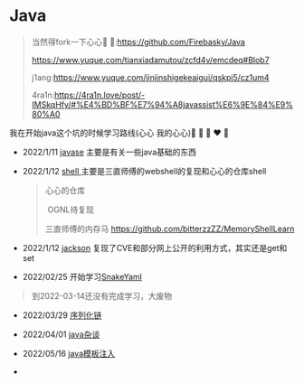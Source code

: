 # Java

>当然得fork一下心心💛 💙:https://github.com/Firebasky/Java
>
>https://www.yuque.com/tianxiadamutou/zcfd4v/emcdeq#Blob7
>
>j1ang:https://www.yuque.com/jinjinshigekeaigui/qskpi5/cz1um4
>
>4ra1n:https://4ra1n.love/post/-IMSkqHfy/#%E4%BD%BF%E7%94%A8javassist%E6%9E%84%E9%80%A0

我在开始java这个坑的时候学习路线(心心 我的心心)💛 💙 💜 ❤️ 💚

- 2022/1/11    [javase](javase) 主要是有关一些java基础的东西

- 2022/1/12    [shell ](shell) 主要是三直师傅的webshell的复现和心心的仓库shell

  > 心心的仓库
  >
  > ​	OGNL待复现
  >
  > 三直师傅的内存马 https://github.com/bitterzzZZ/MemoryShellLearn

-  2022/1/12 [jackson](jakson) 复现了CVE和部分网上公开的利用方式，其实还是get和set

-  2022/02/25 开始学习[SnakeYaml](/SnakeYaml)

  > 到2022-03-14还没有完成学习，大废物

- 2022/03/29 [序列化链](java%E5%BA%8F%E5%88%97%E5%8C%96%E9%93%BE)

- 2022/04/01 [java杂谈](/java杂谈)

- 2022/05/16 [java模板注入](java模板注入/)

- 
